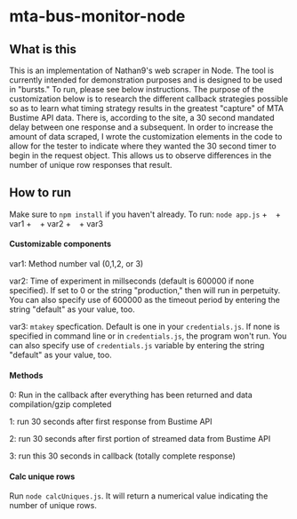 # mta-bus-monitor-node

## What is this
This is an implementation of Nathan9's web scraper in Node. The tool is currently intended for demonstration purposes and is designed to be used in "bursts." To run, please see below instructions. The purpose of the customization below is to research the different callback strategies possible so as to learn what timing strategy results in the greatest "capture" of MTA Bustime API data. There is, according to the site, a 30 second mandated delay between one response and a subsequent. In order to increase the amount of data scraped, I wrote the customization elements in the code to allow for the tester to indicate where they wanted the 30 second timer to begin in the request object. This allows us to observe differences in the number of unique row responses that result.

## How to run
Make sure to `npm install` if you haven't already. To run: `node app.js` + ` ` +  var1 + ` ` +  var2 + ` ` +  var3


#### Customizable components
var1: Method number val (0,1,2, or 3)

var2: Time of experiment in millseconds (default is 600000 if none specified). If set to 0 or the string "production," then will run in perpetuity. You can also specify use of 600000 as the timeout period by entering the string "default" as your value, too.

var3: `mtakey` specfication. Default is one in your `credentials.js`. If none is specified in command line or in `credentials.js`, the program won't run. You can also specify use of `credentials.js` variable by entering the string "default" as your value, too.


#### Methods
0: Run in the callback after everything has been returned and data compilation/gzip completed

1: run 30 seconds after first response from Bustime API

2: run 30 seconds after first portion of streamed data from Bustime API

3: run this 30 seconds in callback (totally complete response)


#### Calc unique rows
Run `node calcUniques.js`. It will return a numerical value indicating the number of unique rows.



